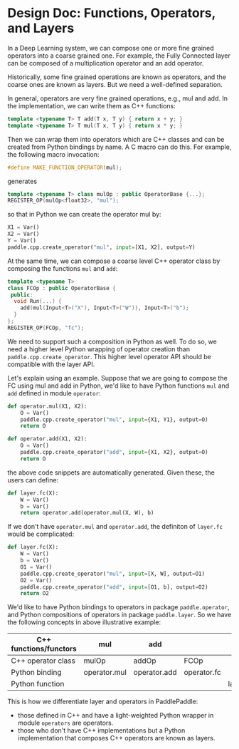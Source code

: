 # Design Doc: Functions, Operators, and Layers

In a Deep Learning system, we can compose one or more fine grained operators into a coarse grained one. For example, the Fully Connected layer can be composed of a multiplication operator and an add operator.

Historically, some fine grained operations are known as operators, and the coarse ones are known as layers.  But we need a well-defined separation.

In general, operators are very fine grained operations, e.g., mul and add. In the implementation, we can write them as C++ functions:

```c++
template <typename T> T add(T x, T y) { return x + y; }
template <typename T> T mul(T x, T y) { return x * y; }
```

Then we can wrap them into operators which are C++ classes and can be created from Python bindings by name. A C macro can do this. For example, the following macro invocation:

```c++
#define MAKE_FUNCTION_OPERATOR(mul);
```

generates

```c++
template <typename T> class mulOp : public OperatorBase {...};
REGISTER_OP(mulOp<float32>, "mul");
```

so that in Python we can create the operator mul by:

```python
X1 = Var()
X2 = Var()
Y = Var()
paddle.cpp.create_operator("mul", input=[X1, X2], output=Y)
```

At the same time, we can compose a coarse level C++ operator class by composing the functions `mul` and `add`:

```c++
template <typename T>
class FCOp : public OperatorBase {
 public:
  void Run(...) {
    add(mul(Input<T>("X"), Input<T>("W")), Input<T>("b");
  }
};
REGISTER_OP(FCOp, "fc");
```

We need to support such a composition in Python as well. To do so, we need a higher level Python wrapping of operator creation than `paddle.cpp.create_operator`.  This higher level operator API should be compatible with the layer API.

Let's explain using an example.  Suppose that we are going to compose the FC using mul and add in Python, we'd like to have Python functions `mul` and `add` defined in module `operator`:

```python
def operator.mul(X1, X2):
    O = Var()
    paddle.cpp.create_operator("mul", input={X1, Y1}, output=O)
    return O

def operator.add(X1, X2):
    O = Var()
    paddle.cpp.create_operator("add", input={X1, X2}, output=O)
    return O
```

the above code snippets are automatically generated.  Given these, the users can define:

```python
def layer.fc(X):
    W = Var()
    b = Var()
    return operator.add(operator.mul(X, W), b)
```

If we don't have `operator.mul` and `operator.add`, the definiton of `layer.fc` would be complicated:

```python
def layer.fc(X):
    W = Var()
    b = Var()
    O1 = Var()
    paddle.cpp.create_operator("mul", input=[X, W], output=O1)
    O2 = Var()
    paddle.cpp.create_operator("add", input=[O1, b], output=O2)
    return O2
```

We'd like to have Python bindings to operators in package `paddle.operator`, and Python compositions of operators in package `paddle.layer`.  So we have the following concepts in above illustrative example:


| C++ functions/functors | mul          | add          |             |          |
|------------------------|--------------|--------------|-------------|----------|
| C++ operator class     | mulOp        | addOp        | FCOp        |          |
| Python binding         | operator.mul | operator.add | operator.fc |          |
| Python function        |              |              |             | layer.fc |


This is how we differentiate layer and operators in PaddlePaddle:

- those defined in C++ and have a light-weighted Python wrapper in module `operators` are operators.
- those who don't have C++ implementations but a Python implementation that composes C++ operators are known as layers.
